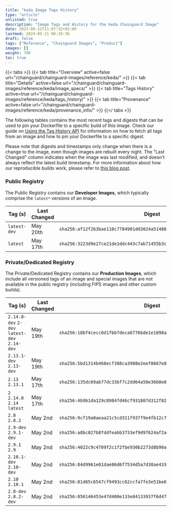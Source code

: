 ```yaml
---
title: "keda Image Tags History"
type: "article"
unlisted: true
description: "Image Tags and History for the keda Chainguard Image"
date: 2023-06-22T11:07:52+02:00
lastmod: 2024-05-21 00:38:36
draft: false
tags: ["Reference", "Chainguard Images", "Product"]
images: []
weight: 700
toc: true
---
```


{{< tabs >}}
{{< tab title="Overview" active=false url="/chainguard/chainguard-images/reference/keda/" >}}
{{< tab title="Details" active=false url="/chainguard/chainguard-images/reference/keda/image_specs/" >}}
{{< tab title="Tags History" active=true url="/chainguard/chainguard-images/reference/keda/tags_history/" >}}
{{< tab title="Provenance" active=false url="/chainguard/chainguard-images/reference/keda/provenance_info/" >}}
{{</ tabs >}}

The following tables contains the most recent tags and digests that can be used to pin your Dockerfile to a specific build of this image. Check our guide on [Using the Tag History API](/chainguard/chainguard-images/using-the-tag-history-api/) for information on how to fetch all tags from an image and how to pin your Dockerfile to a specific digest.

Please note that digests and timestamps only change when there is a change to the image, even though images are rebuilt every night. The "Last Changed" column indicates when the image was last modified, and doesn't always reflect the latest build timestamp. For more information about how our reproducible builds work, please refer to [this blog post](https://www.chainguard.dev/unchained/reproducing-chainguards-reproducible-image-builds).

### Public Registry
The Public Registry contains our **Developer Images**, which typically comprise the `latest*` versions of an image.

| Tag (s)       | Last Changed | Digest                                                                    |
|---------------|--------------|---------------------------------------------------------------------------|
|  `latest-dev` | May 20th     | `sha256:af12f263bae110c7784901dd3024a51486771091858a592834ce21400f1fa684` |
|  `latest`     | May 17th     | `sha256:3223d9e27ce21de1ddc443c7ab71455b3c9df94d61dd7afc285894b93007be53` |


### Private/Dedicated Registry
The Private/Dedicated Registry contains our **Production Images**, which include all versioned tags of an image and special images that are not available in the public registry (including FIPS images and other custom builds).

| Tag (s)                                       | Last Changed | Digest                                                                    |
|-----------------------------------------------|--------------|---------------------------------------------------------------------------|
|  `2.14.0-dev` `2-dev` `latest-dev` `2.14-dev` | May 19th     | `sha256:18bf4cecc0d1fbbfdeca6776bde1e1098af41d78266c135e86275ca2691c35a6` |
|  `2.13.1-dev` `2.13-dev`                      | May 19th     | `sha256:5bd1314b468ecf388ca3908e2eef0667e829a437837287e4167884a1190fe030` |
|  `2.13` `2.13.1`                              | May 17th     | `sha256:135dc69ab77dc33bf7c2dd64a50e36b0e007f7c0dc862de56a227ee251abd6f8` |
|  `2` `2.14.0` `2.14` `latest`                 | May 17th     | `sha256:4b9b1da129c8984fd46cf931807d312f82b6751c36e6702da8d5cbfe8e693239` |
|  `2.8` `2.8.2`                                | May 2nd      | `sha256:9cf19a0aeaa21c5cd311f937f9e4fb12c7c29c24aa901871db9b423a7e6d9240` |
|  `2.9-dev` `2.9.1-dev`                        | May 2nd      | `sha256:a8bc027b8fddfeabb3733ef9d97624af2aeffb3d95acd2193338434095eb2978` |
|  `2.9.1` `2.9`                                | May 2nd      | `sha256:4022c9c4709f2c1f2fbe930b2273d8b90a3f3bcde7ebdced74f3c8d2872afe63` |
|  `2.10.1-dev` `2.10-dev`                      | May 2nd      | `sha256:84d9961e01dae86d6f7534d5a7d38ae4333754c94d9e6fe6b4bf1367e1d749e4` |
|  `2.10` `2.10.1`                              | May 2nd      | `sha256:81d65c6547cf9493cc62ccfa7fe3e51be62d55d970711b79cdd0a78567d54dda` |
|  `2.8-dev` `2.8.2-dev`                        | May 2nd      | `sha256:056146453e47d400e133e84133937f6d47ba31f0a25d9437c2826a7be28c99d3` |

